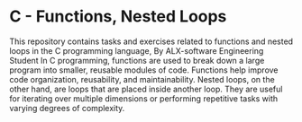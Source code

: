 # C - Functions, Nested Loops

This repository contains tasks and exercises related to functions and nested loops in the C programming language,
By ALX-software Engineering Student
In C programming, functions are used to break down a large program into smaller, reusable modules of code. Functions help improve code organization, reusability, and maintainability.
Nested loops, on the other hand, are loops that are placed inside another loop. They are useful for iterating over multiple dimensions or performing repetitive tasks with varying degrees of complexity.

